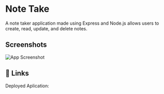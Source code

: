 # Note Take

A note taker application made using Express and Node.js allows users to create, read, update, and delete notes.



## Screenshots

![App Screenshot](/screeshot/Screenshot.png)


## 🔗 Links
Deployed Aplication: